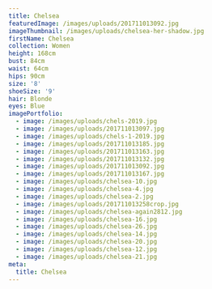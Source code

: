 ```yaml
---
title: Chelsea
featuredImage: /images/uploads/201711013092.jpg
imageThumbnail: /images/uploads/chelsea-her-shadow.jpg
firstName: Chelsea
collection: Women
height: 168cm
bust: 84cm
waist: 64cm
hips: 90cm
size: '8'
shoeSize: '9'
hair: Blonde
eyes: Blue
imagePortfolio:
  - image: /images/uploads/chels-2019.jpg
  - image: /images/uploads/201711013097.jpg
  - image: /images/uploads/chels-1-2019.jpg
  - image: /images/uploads/201711013185.jpg
  - image: /images/uploads/201711013163.jpg
  - image: /images/uploads/201711013132.jpg
  - image: /images/uploads/201711013092.jpg
  - image: /images/uploads/201711013167.jpg
  - image: /images/uploads/chelsea-10.jpg
  - image: /images/uploads/chelsea-4.jpg
  - image: /images/uploads/chelsea-2.jpg
  - image: /images/uploads/201711013258crop.jpg
  - image: /images/uploads/chelsea-again2812.jpg
  - image: /images/uploads/chelsea-16.jpg
  - image: /images/uploads/chelsea-26.jpg
  - image: /images/uploads/chelsea-14.jpg
  - image: /images/uploads/chelsea-20.jpg
  - image: /images/uploads/chelsea-12.jpg
  - image: /images/uploads/chelsea-21.jpg
meta:
  title: Chelsea
---
```


